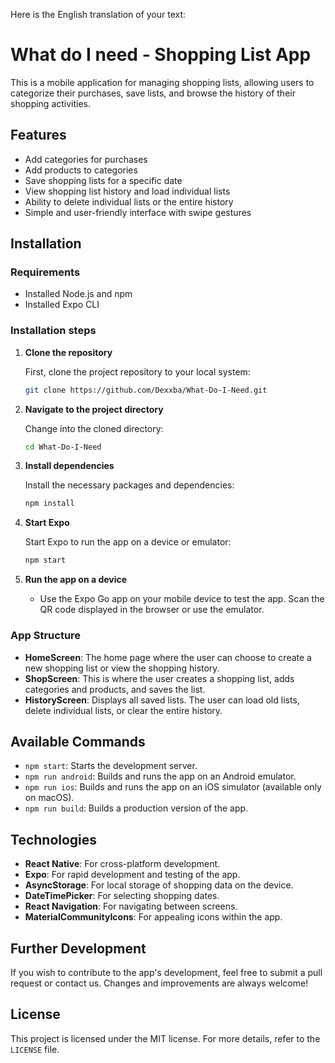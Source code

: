 Here is the English translation of your text:

# What do I need - Shopping List App

This is a mobile application for managing shopping lists, allowing users to categorize their purchases, save lists, and browse the history of their shopping activities.

## Features
- Add categories for purchases
- Add products to categories
- Save shopping lists for a specific date
- View shopping list history and load individual lists
- Ability to delete individual lists or the entire history
- Simple and user-friendly interface with swipe gestures

## Installation

### Requirements
- Installed Node.js and npm
- Installed Expo CLI

### Installation steps

1. **Clone the repository**

   First, clone the project repository to your local system:
   ```bash
   git clone https://github.com/Dexxba/What-Do-I-Need.git
   ```

2. **Navigate to the project directory**

   Change into the cloned directory:
   ```bash
   cd What-Do-I-Need
   ```

3. **Install dependencies**

   Install the necessary packages and dependencies:
   ```bash
   npm install
   ```

4. **Start Expo**

   Start Expo to run the app on a device or emulator:
   ```bash
   npm start
   ```

5. **Run the app on a device**

   - Use the Expo Go app on your mobile device to test the app. Scan the QR code displayed in the browser or use the emulator.

### App Structure
- **HomeScreen**: The home page where the user can choose to create a new shopping list or view the shopping history.
- **ShopScreen**: This is where the user creates a shopping list, adds categories and products, and saves the list.
- **HistoryScreen**: Displays all saved lists. The user can load old lists, delete individual lists, or clear the entire history.

## Available Commands

- `npm start`: Starts the development server.
- `npm run android`: Builds and runs the app on an Android emulator.
- `npm run ios`: Builds and runs the app on an iOS simulator (available only on macOS).
- `npm run build`: Builds a production version of the app.

## Technologies
- **React Native**: For cross-platform development.
- **Expo**: For rapid development and testing of the app.
- **AsyncStorage**: For local storage of shopping data on the device.
- **DateTimePicker**: For selecting shopping dates.
- **React Navigation**: For navigating between screens.
- **MaterialCommunityIcons**: For appealing icons within the app.

## Further Development

If you wish to contribute to the app's development, feel free to submit a pull request or contact us. Changes and improvements are always welcome!

## License

This project is licensed under the MIT license. For more details, refer to the `LICENSE` file.